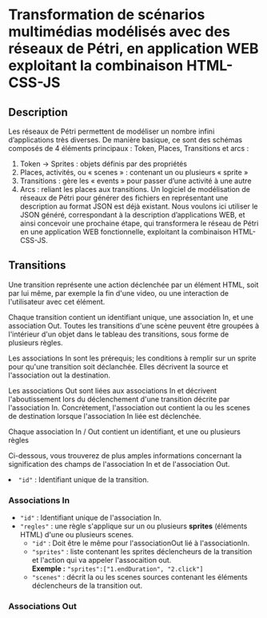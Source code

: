 # Transformation de scénarios multimédias modélisés avec des réseaux de Pétri, en application WEB exploitant la combinaison HTML-CSS-JS

## Description
Les réseaux de Pétri permettent de modéliser un nombre infini d’applications très diverses. De manière basique, ce sont des schémas composés de 4 éléments principaux : Token, Places, Transitions et arcs : 
1.	Token -> Sprites : objets définis par des propriétés
2.	Places, activités, ou « scenes » : contenant un ou plusieurs « sprite »
3.	Transitions : gère les « events » pour passer d’une activité à une autre
4.	Arcs : reliant les places aux transitions.
Un logiciel de modélisation de réseaux de Pétri pour générer des fichiers en représentant une description au format JSON est déjà existant. Nous voulons ici utiliser le JSON généré, correspondant à la description d’applications WEB, et ainsi concevoir une prochaine étape, qui transformera le réseau de Pétri en une application WEB fonctionnelle, exploitant la combinaison HTML-CSS-JS. 


## Transitions

<p>Une transition représente une action déclenchée par un élément HTML, soit par lui même, par exemple la fin d'une video, ou une interaction de l'utilisateur avec cet élément. </p>

<p>Chaque transition contient un identifiant unique, une association In, et une association Out. Toutes les transitions d'une scène peuvent être groupées à l'intérieur d'un objet dans le tableau des transitions, sous forme de plusieurs règles.</p>

<p>Les associations In sont les prérequis; les conditions à remplir sur un sprite pour qu'une transition soit déclanchée. Elles décrivent la source et l'association out la destination.</p>

<p>Les associations Out sont liées aux associations In et décrivent l'aboutissement lors du déclenchement d'une transition décrite par l'association In. Concrètement, l'association out contient la ou les scenes de destination lorsque l'association In liée est déclenchée.</p>

Chaque association In / Out contient un identifiant, et une ou plusieurs règles

Ci-dessous, vous trouverez de plus amples informations concernant la signification des champs de l'association In et de l'association Out.

<li><code>"id"</code> : Identifiant unique de la transition.</li>

### Associations In

<p>
  <ul>
    <li><code>"id"</code> : Identifiant unique de l'association In.</li>
    <li><code>"regles"</code> : une règle s'applique sur un ou plusieurs <b>sprites</b> (éléments HTML) d'une ou plusieurs scenes.
      <ul>
      <li><code>"id"</code> : Doit être le même pour l'associationOut lié à l'associationIn.</li>
      <li><code>"sprites"</code> : liste contenant les sprites déclencheurs de la transition et l'action qui va appeler l'assocaition out.<br>
        <b>Exemple :</b> <code>"sprites":["1.endDuration", "2.click"]</code></li>
      <li><code>"scenes"</code> : décrit la ou les scenes sources contenant les éléments déclencheurs de la transition out.</li>
      </ul>
  </li>
  </ul>
</p>



### Associations Out
